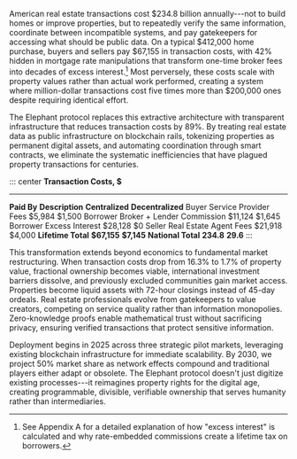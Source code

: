 
American real estate transactions cost \$234.8 billion annually---not to build homes or improve properties, but to repeatedly verify the same information, coordinate between incompatible systems, and pay gatekeepers for accessing what should be public data. On a typical \$412,000 home purchase, buyers and sellers pay \$67,155 in transaction costs, with 42% hidden in mortgage rate manipulations that transform one-time broker fees into decades of excess interest.[^1] Most perversely, these costs scale with property values rather than actual work performed, creating a system where million-dollar transactions cost five times more than \$200,000 ones despite requiring identical effort.

The Elephant protocol replaces this extractive architecture with transparent infrastructure that reduces transaction costs by 89%. By treating real estate data as public infrastructure on blockchain rails, tokenizing properties as permanent digital assets, and automating coordination through smart contracts, we eliminate the systematic inefficiencies that have plagued property transactions for centuries.

::: center
**Transaction Costs, \$**
--------------------------- ---------------------------- ----------------- -------------------
**Paid By** **Description** **Centralized** **Decentralized**
Buyer Service Provider Fees \$5,984 \$1,500
Borrower Broker + Lender Commission \$11,124 \$1,645
Borrower Excess Interest \$28,128 \$0
Seller Real Estate Agent Fees \$21,918 \$4,000
**Lifetime Total** **\$67,155** **\$7,145**
**National Total** **234.8** **29.6**
:::

This transformation extends beyond economics to fundamental market restructuring. When transaction costs drop from 16.3% to 1.7% of property value, fractional ownership becomes viable, international investment barriers dissolve, and previously excluded communities gain market access. Properties become liquid assets with 72-hour closings instead of 45-day ordeals. Real estate professionals evolve from gatekeepers to value creators, competing on service quality rather than information monopolies. Zero-knowledge proofs enable mathematical trust without sacrificing privacy, ensuring verified transactions that protect sensitive information.

Deployment begins in 2025 across three strategic pilot markets, leveraging existing blockchain infrastructure for immediate scalability. By 2030, we project 50% market share as network effects compound and traditional players either adapt or obsolete. The Elephant protocol doesn't just digitize existing processes---it reimagines property rights for the digital age, creating programmable, divisible, verifiable ownership that serves humanity rather than intermediaries.

[^1]: See Appendix A for a detailed explanation of how "excess interest" is calculated and why rate-embedded commissions create a lifetime tax on borrowers.
